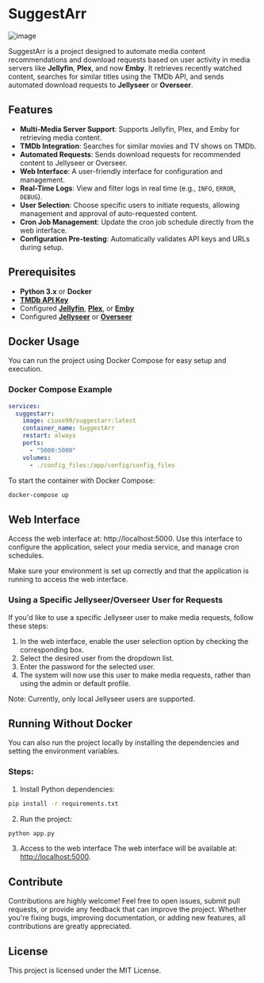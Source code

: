 
# SuggestArr
![image](https://github.com/user-attachments/assets/73da2f66-3792-4b63-9897-92ab10f61d28)

SuggestArr is a project designed to automate media content recommendations and download requests based on user activity in media servers like **Jellyfin**, **Plex**, and now **Emby**. It retrieves recently watched content, searches for similar titles using the TMDb API, and sends automated download requests to **Jellyseer** or **Overseer**.

## Features
- **Multi-Media Server Support**: Supports Jellyfin, Plex, and Emby for retrieving media content.
- **TMDb Integration**: Searches for similar movies and TV shows on TMDb.
- **Automated Requests**: Sends download requests for recommended content to Jellyseer or Overseer.
- **Web Interface**: A user-friendly interface for configuration and management.
- **Real-Time Logs**: View and filter logs in real time (e.g., `INFO`, `ERROR`, `DEBUG`).
- **User Selection**: Choose specific users to initiate requests, allowing management and approval of auto-requested content.
- **Cron Job Management**: Update the cron job schedule directly from the web interface.
- **Configuration Pre-testing**: Automatically validates API keys and URLs during setup.

## Prerequisites
- **Python 3.x** or **Docker**
- **[TMDb API Key](https://www.themoviedb.org/documentation/api)**
- Configured **[Jellyfin](https://jellyfin.org/)**, **[Plex](https://www.plex.tv/)**, or **[Emby](https://emby.media/)**
- Configured **[Jellyseer](https://github.com/Fallenbagel/jellyseerr)** or **[Overseer](https://github.com/sct/overseerr)**

## Docker Usage

You can run the project using Docker Compose for easy setup and execution.

### Docker Compose Example

```yaml
services:
  suggestarr:
    image: ciuse99/suggestarr:latest
    container_name: SuggestArr
    restart: always
    ports:
      - "5000:5000"
    volumes:
      - ./config_files:/app/config/config_files
```
To start the container with Docker Compose:

```bash
docker-compose up
```

## Web Interface

Access the web interface at: http://localhost:5000. Use this interface to configure the application, select your media service, and manage cron schedules.

Make sure your environment is set up correctly and that the application is running to access the web interface.

### Using a Specific Jellyseer/Overseer User for Requests
If you'd like to use a specific Jellyseer user to make media requests, follow these steps:

1. In the web interface, enable the user selection option by checking the corresponding box.
2. Select the desired user from the dropdown list.
3. Enter the password for the selected user.
4. The system will now use this user to make media requests, rather than using the admin or default profile.

Note: Currently, only local Jellyseer users are supported.

## Running Without Docker
You can also run the project locally by installing the dependencies and setting the environment variables.

### Steps:
1. Install Python dependencies:

```bash
pip install -r requirements.txt
```
2. Run the project:

```bash
python app.py
```

3. Access to the web interface
The web interface will be available at: [http://localhost:5000](http://localhost:5000).

## Contribute
Contributions are highly welcome! Feel free to open issues, submit pull requests, or provide any feedback that can improve the project. Whether you're fixing bugs, improving documentation, or adding new features, all contributions are greatly appreciated.

## License
This project is licensed under the MIT License.


